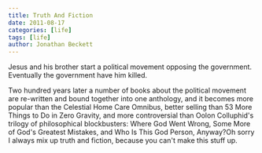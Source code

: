 ```yaml
---
title: Truth And Fiction
date: 2011-08-17
categories: [life]
tags: [life]
author: Jonathan Beckett
---
```


Jesus and his brother start a political movement opposing the government. Eventually the government have him killed.

Two hundred years later a number of books about the political movement are re-written and bound together into one anthology, and it becomes more popular than the Celestial Home Care Omnibus, better selling than 53 More Things to Do in Zero Gravity, and more controversial than Oolon Colluphid's trilogy of philosophical blockbusters: Where God Went Wrong, Some More of God's Greatest Mistakes, and Who Is This God Person, Anyway?Oh sorry I always mix up truth and fiction, because you can't make this stuff up.